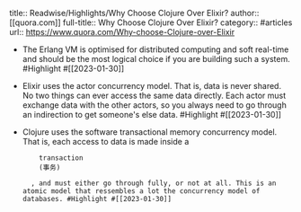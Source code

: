 title:: Readwise/Highlights/Why Choose Clojure Over Elixir?
author:: [[quora.com]]
full-title:: Why Choose Clojure Over Elixir?
category:: #articles
url:: https://www.quora.com/Why-choose-Clojure-over-Elixir
- The Erlang VM is optimised for distributed computing and soft real-time and should be the most logical choice if you are building such a system. #Highlight #[[2023-01-30]]
- Elixir uses the actor concurrency model. That is, data is never shared. No two things can ever access the same data directly. Each actor must exchange data with the other actors, so you always need to go through an indirection to get someone's else data. #Highlight #[[2023-01-30]]
- Clojure uses the software transactional memory concurrency model. That is, each access to data is made inside a 
        
          transaction
          (事务)
        
        , and must either go through fully, or not at all. This is an atomic model that ressembles a lot the concurrency model of databases. #Highlight #[[2023-01-30]]
